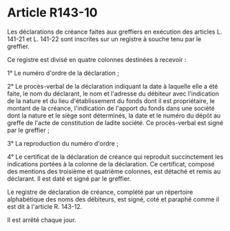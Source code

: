 # Article R143-10

Les déclarations de créance faites aux greffiers en exécution des articles L. 141-21 et L. 141-22 sont inscrites sur un registre à souche tenu par le greffier.

Ce registre est divisé en quatre colonnes destinées à recevoir :

1° Le numéro d'ordre de la déclaration ;

2° Le procès-verbal de la déclaration indiquant la date à laquelle elle a été faite, le nom du déclarant, le nom et l'adresse du débiteur avec l'indication de la nature et du lieu d'établissement du fonds dont il est propriétaire, le montant de la créance, l'indication de l'apport du fonds dans une société dont la nature et le siège sont déterminés, la date et le numéro du dépôt au greffe de l'acte de constitution de ladite société. Ce procès-verbal est signé par le greffier ;

3° La reproduction du numéro d'ordre ;

4° Le certificat de la déclaration de créance qui reproduit succinctement les indications portées à la colonne de la déclaration. Ce certificat, composé des mentions des troisième et quatrième colonnes, est détaché et remis au déclarant. Il est daté et signé par le greffier.

Le registre de déclaration de créance, complété par un répertoire alphabétique des noms des débiteurs, est signé, coté et paraphé comme il est dit à l'article R. 143-12.

Il est arrêté chaque jour.
